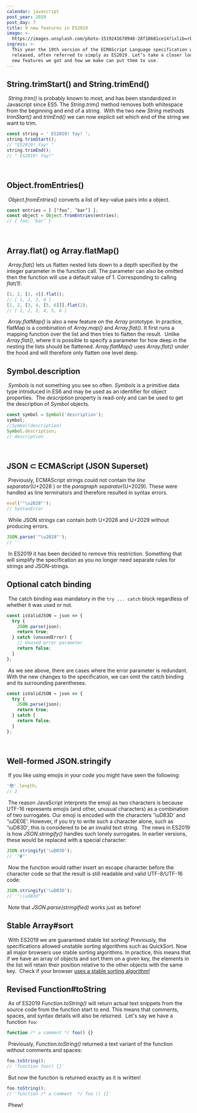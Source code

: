 ```yaml
---
calendar: javascript
post_year: 2019
post_day: 7
title: 9 new features in ES2019
image: >-
  https://images.unsplash.com/photo-1519241678948-28f18681ce14?ixlib=rb-1.2.1&ixid=eyJhcHBfaWQiOjEyMDd9&auto=format&fit=crop&w=2134&q=80
ingress: >-
  This year the 10th version of the ECMAScript Language specification was
  released, often referred to simply as ES2019. Let’s take a closer look at what
  new features we got and how we make can put them to use.
---
```

## String.trimStart() and String.trimEnd()
​
_String.trim()_ is probably known to most, and has been standardized in Javascript since ES5. The _String.trim()_ method removes both whitespace from the beginning and end of a string.
​
With the two new _String_ methods _trimStart()_ and _trimEnd()_ we can now explicit set which end of the string we want to trim.
​
```js
const string = ' ES2019! Yay! ';
string.trimStart();
// "ES2019! Yay! "
string.trimEnd();
// " ES2019! Yay!"
```
​
## Object.fromEntries()
​
_Object.fromEntries()_ converts a list of key-value pairs into a object.
​
```js
const entries = [ [‘foo’, ‘bar’] ];
const object = Object.fromEntries(entries);
// { foo: ‘bar’ }
```
​
## Array.flat() og Array.flatMap()
​
_Array.flat()_ lets us flatten nested lists down to a depth specified by the integer parameter in the function call. The parameter can also be omitted then the function will use a default value of 1. Corresponding to calling _flat(1)_.
​
```js
[1, 2, [3, 4]].flat();
// [ 1, 2, 3, 4 ]
[1, 2, [3, 4, [5, 6]]].flat(2);
// [ 1, 2, 3, 4, 5, 6 ]
```
​
_Array.flatMap()_ is also a new feature on the _Array_ prototype. In practice, flatMap is a combination of _Array.map()_ and _Array.flat()_. It first runs a mapping function over the list and then tries to flatten the result.
​
Unlike _Array.flat()_, where it is possible to specify a parameter for how deep in the nesting the lists should be flattened. _Array.flatMap()_ uses _Array.flat()_ under the hood and will therefore only flatten one level deep.
​
## Symbol.description
​
_Symbols_ is not something you see so often. _Symbols_ is a primitive data type introduced in ES6 and may be used as an identifier for object properties.
​
The _description_ property is read-only and can be used to get the description of _Symbol_ objects.
​
```js
const symbol = Symbol('description');
symbol;
//Symbol(description)
Symbol.description;
// description
```
​
## JSON ⊂ ECMAScript (JSON Superset)
​
Previously, ECMAScript strings could not contain the _line separator_(U+2028 ) or the _paragraph separator_(U+2029). These were handled as line terminators and therefore resulted in syntax errors.
​
```js
eval('"\u2028"');
// SyntaxError
```
​
While JSON strings can contain both U+2028 and U+2029 without producing errors.
​
```js
JSON.parse('"\u2028"');
// ''
```
​
In ES2019 it has been decided to remove this restriction. Something that will simplify the specification as you no longer need separate rules for strings and JSON-strings.
​
## Optional catch binding
​
The catch binding was mandatory in the `try ... catch` block regardless of whether it was used or not.
​
```js
const isValidJSON = json => {
  try {
    JSON.parse(json);
    return true;
  } catch (unusedError) {
    // Unused error parameter
    return false;
  }
};
```
​
As we see above, there are cases where the error parameter is redundant. With the new changes to the specification, we can omit the catch binding and its surrounding parentheses.
​
```js
const isValidJSON = json => {
  try {
    JSON.parse(json);
    return true;
  } catch {
    return false;
  }
};
```
​
## Well-formed JSON.stringify
​
If you like using emojis in your code you might have seen the following:
​
```js
'😎'.length;
// 2
```
​
The reason JavaScript interprets the emoji as two characters is because UTF-16 represents emojis (and other, unusual characters) as a combination of two surrogates. Our emoji is encoded with the characters '\uD83D' and '\uDE0E'. However, if you try to write such a character alone, such as '\uD83D', this is considered to be an invalid text string.
​
The news in ES2019 is how _JSON.stringify()_ handles such lonely surrogates. In earlier versions, these would be replaced with a special character:
​
```js
JSON.stringify('\uD83D');
// '"�"'
```
​
Now the function would rather insert an escape character before the character code so that the result is still readable and valid UTF-8/UTF-16 code:
​
```js
JSON.stringify('\uD83D');
// '"\\ud83d"'
```
​
Note that _JSON.parse(stringified)_ works just as before!
​
## Stable Array#sort
​
With ES2019 we are guaranteed stable list sorting! Previously, the specifications allowed unstable sorting algorithms such as QuickSort. Now all major browsers use stable sorting algorithms. In practice, this means that if we have an array of objects and sort them on a given key, the elements in the list will retain their position relative to the other objects with the same key.
​
Check if your browser [uses a stable sorting algorithm!](https://mathiasbynens.be/demo/sort-stability)
​
## Revised Function#toString
​
As of ES2019 _Function.toString()_ will return actual text snippets from the source code from the function start to end. This means that comments, spaces, and syntax details will also be returned.
​
Let's say we have a function `foo`:
​
```js
function /* a comment */ foo() {}
```
​
Previously, _Function.toString()_ returned a text variant of the function without comments and spaces:
​
```js
foo.toString();
// 'function foo() {}'
```
​
But now the function is returned exactly as it is written!
​
```js
foo.toString();
// 'function /* a comment  */ foo () {}'
```
​
Phew!
